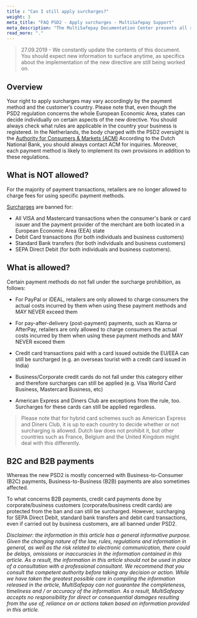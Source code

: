 ```yaml
---
title : "Can I still apply surcharges?"
weight: 3
meta_title: "FAQ PSD2 - Apply surcharges - MultiSafepay Support"
meta_description: "The MultiSafepay Documentation Center presents all relevant information about our Plugins and API. You can also find support pages for Payment Methods, Tools and General Questions as well as the contact details of our Support and Integration Teams."
read_more: "."
---
```

> 27.09.2019 - We constantly update the contents of this document. You should expect new information to surface anytime, as specifics about the implementation of the new directive are still being worked on.  

## Overview
Your right to apply surcharges may vary accordingly by the payment method and the customer’s country. Please note that, even though the PSD2 regulation concerns the whole European Economic Area, states can decide individually on certain aspects of the new directive. You should always check what rules are applicable in the country your business is registered. In the Netherlands, the body charged with the PSD2 oversight is the [Authority for Consumers & Markets (ACM)](https://www.acm.nl) According to the Dutch National Bank, you should always contact ACM for inquiries. Moreover, each payment method is likely to implement its own provisions in addition to these regulations.

## What is NOT allowed?
For the majority of payment transactions, retailers are no longer allowed to charge fees for using specific payment methods. 

[Surcharges](/faq/getting-started/glossary/#surcharge) are banned for:

* All VISA and Mastercard transactions when the consumer's bank or card issuer and the payment provider of the merchant are both located in a European Economic Area (EEA) state
* Debit Card transactions (for both individuals and business customers)
* Standard Bank transfers (for both individuals and business customers)
* SEPA Direct Debit (for both individuals and business customers).

## What is allowed?
Certain payment methods do not fall under the surcharge prohibition, as follows:

* For PayPal or iDEAL, retailers are only allowed to charge consumers the actual costs incurred by them when using these payment methods and MAY NEVER exceed them

* For pay-after-delivery (post-payment) payments, such as Klarna or AfterPay, retailers are only allowed to charge consumers the actual costs incurred by them when using these payment methods and MAY NEVER exceed them

* Credit card transactions paid with a card issued outside the EU/EEA can still be surcharged (e.g. an overseas tourist with a credit card issued in India)

* Business/Corporate credit cards do not fall under this category either and therefore surcharges can still be applied (e.g. Visa World Card Business, Mastercard Business, etc)

* American Express and Diners Club are exceptions from the rule, too. Surcharges for these cards can still be applied regardless.


> Please note that for hybrid card schemes such as American Express and Diners Club, it is up to each country to decide whether or not surcharging is allowed. Dutch law does not prohibit it, but other countries such as France, Belgium and the United Kingdom might deal with this differently.

## B2C and B2B payments 
Whereas the new PSD2 is mostly concerned with Business-to-Consumer (B2C) payments, Business-to-Business (B2B) payments are also sometimes affected.

To what concerns B2B payments, credit card payments done by corporate/business customers (corporate/business credit cards) are protected from the ban and can still be surcharged. However, surcharging for SEPA Direct Debit, standard bank transfers and debit card transactions, even if carried out by business customers, are all banned under PSD2. 



_Disclaimer: the information in this article has a general informative purpose. Given the changing nature of the law, rules, regulations and information in general, as well as the risk related to electronic communication, there could be delays, omissions or inaccuracies in the information contained in this article. As a result, the information in this article should not be used in place of a consultation with a professional consultant. We recommend that you consult the competent authority before taking any decision or action. While we have taken the greatest possible care in compiling the information released in the article, MultiSafepay can not guarantee the completeness, timeliness and / or accuracy of the information. As a result, MultiSafepay accepts no responsibility for direct or consequential damages resulting from the use of, reliance on or actions taken based on information provided in this article._